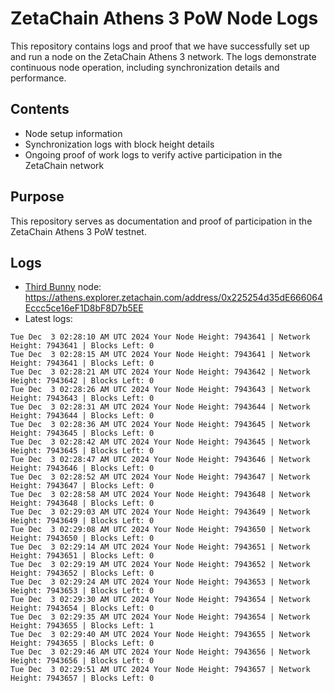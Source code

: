 # ZetaChain Athens 3 PoW Node Logs
This repository contains logs and proof that we have successfully set up and run a node on the ZetaChain Athens 3 network. The logs demonstrate continuous node operation, including synchronization details and performance.

## Contents
- Node setup information
- Synchronization logs with block height details
- Ongoing proof of work logs to verify active participation in the ZetaChain network

## Purpose
This repository serves as documentation and proof of participation in the ZetaChain Athens 3 PoW testnet.

## Logs

- [Third Bunny](https://thirdbunny.xyz/) node: https://athens.explorer.zetachain.com/address/0x225254d35dE666064Eccc5ce16eF1D8bF8D7b5EE
- Latest logs:
```
Tue Dec  3 02:28:10 AM UTC 2024 Your Node Height: 7943641 | Network Height: 7943641 | Blocks Left: 0
Tue Dec  3 02:28:15 AM UTC 2024 Your Node Height: 7943641 | Network Height: 7943641 | Blocks Left: 0
Tue Dec  3 02:28:21 AM UTC 2024 Your Node Height: 7943642 | Network Height: 7943642 | Blocks Left: 0
Tue Dec  3 02:28:26 AM UTC 2024 Your Node Height: 7943643 | Network Height: 7943643 | Blocks Left: 0
Tue Dec  3 02:28:31 AM UTC 2024 Your Node Height: 7943644 | Network Height: 7943644 | Blocks Left: 0
Tue Dec  3 02:28:36 AM UTC 2024 Your Node Height: 7943645 | Network Height: 7943645 | Blocks Left: 0
Tue Dec  3 02:28:42 AM UTC 2024 Your Node Height: 7943645 | Network Height: 7943645 | Blocks Left: 0
Tue Dec  3 02:28:47 AM UTC 2024 Your Node Height: 7943646 | Network Height: 7943646 | Blocks Left: 0
Tue Dec  3 02:28:52 AM UTC 2024 Your Node Height: 7943647 | Network Height: 7943647 | Blocks Left: 0
Tue Dec  3 02:28:58 AM UTC 2024 Your Node Height: 7943648 | Network Height: 7943648 | Blocks Left: 0
Tue Dec  3 02:29:03 AM UTC 2024 Your Node Height: 7943649 | Network Height: 7943649 | Blocks Left: 0
Tue Dec  3 02:29:08 AM UTC 2024 Your Node Height: 7943650 | Network Height: 7943650 | Blocks Left: 0
Tue Dec  3 02:29:14 AM UTC 2024 Your Node Height: 7943651 | Network Height: 7943651 | Blocks Left: 0
Tue Dec  3 02:29:19 AM UTC 2024 Your Node Height: 7943652 | Network Height: 7943652 | Blocks Left: 0
Tue Dec  3 02:29:24 AM UTC 2024 Your Node Height: 7943653 | Network Height: 7943653 | Blocks Left: 0
Tue Dec  3 02:29:30 AM UTC 2024 Your Node Height: 7943654 | Network Height: 7943654 | Blocks Left: 0
Tue Dec  3 02:29:35 AM UTC 2024 Your Node Height: 7943654 | Network Height: 7943655 | Blocks Left: 1
Tue Dec  3 02:29:40 AM UTC 2024 Your Node Height: 7943655 | Network Height: 7943655 | Blocks Left: 0
Tue Dec  3 02:29:46 AM UTC 2024 Your Node Height: 7943656 | Network Height: 7943656 | Blocks Left: 0
Tue Dec  3 02:29:51 AM UTC 2024 Your Node Height: 7943657 | Network Height: 7943657 | Blocks Left: 0
```
